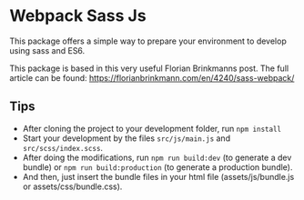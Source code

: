 # Webpack Sass Js
This package offers a simple way to prepare your environment to develop using sass and ES6.

This package is based in this very useful Florian Brinkmanns post. The full article can be found:
https://florianbrinkmann.com/en/4240/sass-webpack/

## Tips
- After cloning the project to your development folder, run `npm install`
- Start your development by the files `src/js/main.js` and `src/scss/index.scss`.
- After doing the modifications, run `npm run build:dev` (to generate a dev bundle) or `npm run build:production` (to generate a production bundle).
- And then, just insert the bundle files in your html file (assets/js/bundle.js or assets/css/bundle.css).